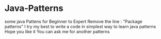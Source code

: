 # Java-Patterns
some java Pattens for Beginner to Expert 
Remove the line : "Package patterns"
I try my best to write a code in simplest
way to learn java patterns
Hope you like it
You can ask me for another patterns 

